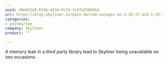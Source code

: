 ```yaml
---
uuid: 49e932a9-67eb-443d-9c33-1c6fa32b0d14
url: https://blog.skyliner.io/post-mortem-outages-on-1-19-17-and-1-23-17-3f65cc6f693e
categories:
- postmortem
company: Skyliner
product: ""

---
```


A memory leak in a third party library lead to Skyliner being unavailable on two occasions.
